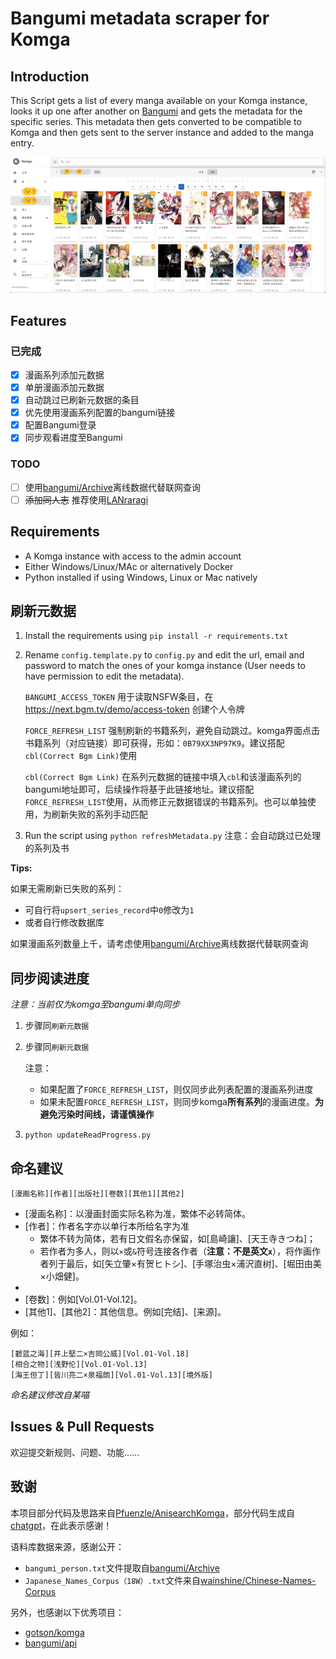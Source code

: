 # Bangumi metadata scraper for Komga

## Introduction

This Script gets a list of every manga available on your Komga instance,
looks it up one after another on [Bangumi](https://bgm.tv/) and gets the metadata for the specific series.
This metadata then gets converted to be compatible to Komga and then gets sent to the server instance and added to the manga entry.

![sample](sample.jpg)

## Features

### 已完成

- [x] 漫画系列添加元数据
- [x] 单册漫画添加元数据
- [x] 自动跳过已刷新元数据的条目
- [x] 优先使用漫画系列配置的bangumi链接
- [x] 配置Bangumi登录
- [x] 同步观看进度至Bangumi

### TODO

- [ ] 使用[bangumi/Archive](https://github.com/bangumi/Archive)离线数据代替联网查询
- [ ] ~~添加同人志~~ 推荐使用[LANraragi](https://github.com/Difegue/LANraragi)

## Requirements

- A Komga instance with access to the admin account
- Either Windows/Linux/MAc or alternatively Docker
- Python installed if using Windows, Linux or Mac natively

## 刷新元数据

1. Install the requirements using `pip install -r requirements.txt`
2. Rename `config.template.py` to `config.py` and edit the url, email and password to match the ones of your komga instance (User needs to have permission to edit the metadata).

    `BANGUMI_ACCESS_TOKEN` 用于读取NSFW条目，在 https://next.bgm.tv/demo/access-token 创建个人令牌

    `FORCE_REFRESH_LIST` 强制刷新的书籍系列，避免自动跳过。komga界面点击书籍系列（对应链接）即可获得，形如：`0B79XX3NP97K9`。建议搭配`cbl(Correct Bgm Link)`使用
    
    `cbl(Correct Bgm Link)` 在系列元数据的链接中填入`cbl`和该漫画系列的bangumi地址即可，后续操作将基于此链接地址。建议搭配`FORCE_REFRESH_LIST`使用，从而修正元数据错误的书籍系列。也可以单独使用，为刷新失败的系列手动匹配


3. Run the script using `python refreshMetadata.py` 注意：会自动跳过已处理的系列及书

**Tips:**

如果无需刷新已失败的系列：
- 可自行将`upsert_series_record`中`0`修改为`1`
- 或者自行修改数据库


如果漫画系列数量上千，请考虑使用[bangumi/Archive](https://github.com/bangumi/Archive)离线数据代替联网查询

## 同步阅读进度

_注意：当前仅为komga至bangumi单向同步_

1. 步骤同`刷新元数据`
2. 步骤同`刷新元数据`

    注意：
    - 如果配置了`FORCE_REFRESH_LIST`，则仅同步此列表配置的漫画系列进度
    - 如果未配置`FORCE_REFRESH_LIST`，则同步komga**所有系列**的漫画进度。**为避免污染时间线，请谨慎操作**
3. `python updateReadProgress.py`

## 命名建议

`[漫画名称][作者][出版社][卷数][其他1][其他2]`



- [漫画名称]：以漫画封面实际名称为准，繁体不必转简体。
- [作者]：作者名字亦以单行本所给名字为准
    - 繁体不转为简体，若有日文假名亦保留，如[島崎讓]、[天王寺きつね]；
    - 若作者为多人，则以`×`或`&`符号连接各作者（**注意：不是英文`x`**），将作画作者列于最后，如[矢立肇×有贺ヒトシ]、[手塚治虫×浦沢直树]、[堀田由美×小畑健]。
- [出版社]: 例如[玉皇朝]、[青文]。
- [卷数]：例如[Vol.01-Vol.12]。
- [其他1]、[其他2]：其他信息。例如[完结]、[来源]。

例如：

```
[碧蓝之海][井上堅二×吉岡公威][Vol.01-Vol.18]
[相合之物][浅野伦][Vol.01-Vol.13]
[海王但丁][皆川亮二×泉福朗][Vol.01-Vol.13][境外版]
```

_命名建议修改自某喵_

## Issues & Pull Requests

欢迎提交新规则、问题、功能……

## 致谢

本项目部分代码及思路来自[Pfuenzle/AnisearchKomga](https://github.com/Pfuenzle/AnisearchKomga)，部分代码生成自[chatgpt](https://chat.openai.com/)，在此表示感谢！


语料库数据来源，感谢公开：
- `bangumi_person.txt`文件提取自[bangumi/Archive](https://github.com/bangumi/Archive)
- `Japanese_Names_Corpus（18W）.txt`文件来自[wainshine/Chinese-Names-Corpus](https://github.com/wainshine/Chinese-Names-Corpus)


另外，也感谢以下优秀项目：
- [gotson/komga](https://github.com/gotson/komga)
- [bangumi/api](https://github.com/bangumi/api)
